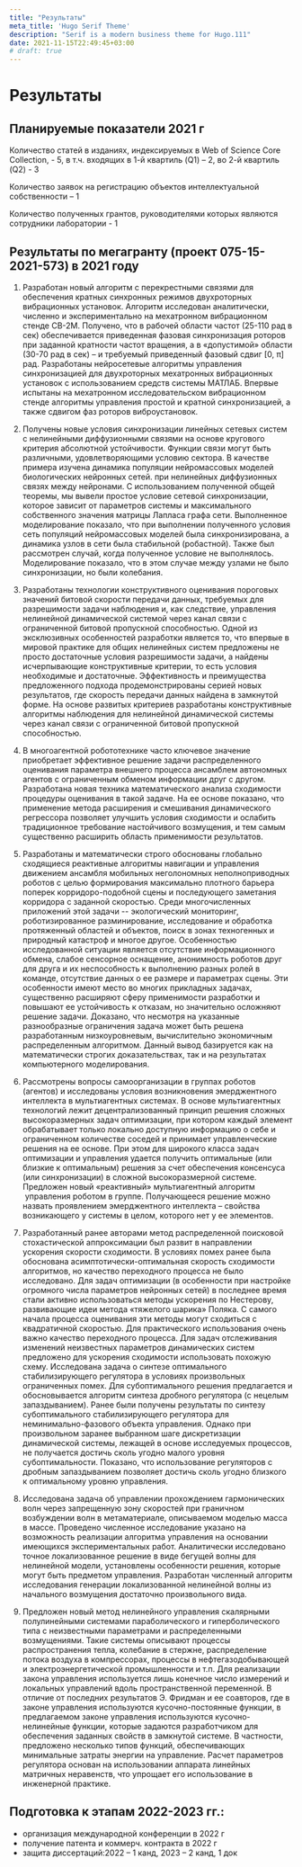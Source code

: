 ```yaml
---
title: "Результаты"
meta_title: 'Hugo Serif Theme'
description: "Serif is a modern business theme for Hugo.111"
date: 2021-11-15T22:49:45+03:00
# draft: true
---
```


# Результаты

## Планируемые показатели 2021 г

Количество статей в изданиях, индексируемых в Web of
Science Core Collection, - 5, в т.ч. входящих в 1-й
квартиль (Q1) – 2, во 2-й квартиль (Q2) - 3

Количество заявок на регистрацию объектов
интеллектуальной собственности – 1

Количество полученных грантов, руководителями
которых являются сотрудники лаборатории - 1

## Результаты по мегагранту (проект 075-15-2021-573) в 2021 году

1. Разработан новый алгоритм с перекрестными связями для обеспечения
кратных синхронных режимов двухроторных вибрационных установок.
Алгоритм исследован аналитически, численно и экспериментально на
мехатронном вибрационном стенде СВ-2М. Получено, что в рабочей области
частот (25-110 рад в сек) обеспечивается приведенная фазовая синхронизация
роторов при заданной кратности частот вращения, а в «допустимой» области
(30-70 рад в сек) – и требуемый приведенный фазовый сдвиг [0, π] рад.
Разработаны нейросетевые алгоритмы управления синхронизацией для
двухроторных мехатронных вибрационных установок с использованием
средств системы МАТЛАБ. Впервые испытаны на мехатронном
исследовательском вибрационном стенде алгоритмы управления простой и
кратной синхронизацией, а также сдвигом фаз роторов виброустановок.

2. Получены новые условия синхронизации линейных сетевых систем с
нелинейными диффузионными связями на основе кругового критерия
абсолютной устойчивости. Функции связи могут быть различными,
удовлетворяющими условию сектора.
В качестве примера изучена динамика популяции нейромассовых моделей
биологических нейронных сетей. при нелинейных диффузионных связях
между нейронами. С использованием полученной общей теоремы, мы
вывели простое условие сетевой синхронизации, которое зависит от
параметров системы и максимального собственного значения матрицы
Лапласа графа сети. Выполненное моделирование показало, что при
выполнении полученного условия сеть популяций нейромассовых моделей
была синхронизирована, а динамика узлов в сети была стабильной
(робастной). Также был рассмотрен случай, когда полученное условие не
выполнялось. Моделирование показало, что в этом случае между узлами не
было синхронизации, но были колебания.

3. Разработаны технологии конструктивного оценивания пороговых значений
битовой скорости передачи данных, требуемых для разрешимости задачи
наблюдения и, как следствие, управления нелинейной динамической
системой через канал связи с ограниченной битовой пропускной
способностью. Одной из эксклюзивных особенностей разработки является
то, что впервые в мировой практике для общих нелинейных систем
предложены не просто достаточные условия разрешимости задачи, а найдены
исчерпывающие конструктивные критерии, то есть условия необходимые и
достаточные. Эффективность и преимущества предложенного подхода
продемонстрированы серией новых результатов, где скорость передачи
данных найдена в замкнутой форме. На основе развитых критериев
разработаны конструктивные алгоритмы наблюдения для нелинейной
динамической системы через канал связи с ограниченной битовой
пропускной способностью.

4. В многоагентной робототехнике часто ключевое значение приобретает
эффективное решение задачи распределенного оценивания параметра
внешнего процесса ансамблем автономных агентов с ограниченным обменом
информации друг с другом. Разработана новая техника математического
анализа сходимости процедуры оценивания в такой задаче. На ее основе
показано, что применение метода расширения и смешивания динамического
регрессора позволяет улучшить условия сходимости и ослабить
традиционное требование настойчивого возмущения, и тем самым
существенно расширить область применимости результатов.

5. Разработаны и математически строго обоснованы глобально сходящиеся
реактивные алгоритмы навигации и управления движением ансамбля
мобильных неголономных неполноприводных роботов с целью
формирования максимально плотного барьера поперек корридоро-подобной
сцены и последующего заметания корридора с заданной скоростью. Среди
многочисленных приложений этой задачи -- экологический мониторинг,
роботизированное разминирование, исследование и обработка протяженный
областей и объектов, поиск в зонах техногенных и природный катастроф и
многое другое. Особенностью исследованной ситуации является отсутствие
информационного обмена, слабое сенсорное оснащение, анонимность
роботов друг для друга и их неспособность к выполнению разных ролей в
команде, отсутствие данных о ее размере и параметрах сцены. Эти
особенности имеют место во многих прикладных задачах, существенно
расширяют сферу применимости разработки и повышают ее устойчивость к
отказам, но значительно осложняют решение задачи. Доказано, что несмотря
на указанные разнообразные ограничения задача может быть решена
разработанным низкоуровневым, вычислительно экономичным
распределенным алгоритмом. Данный вывод базируется как на
математически строгих доказательствах, так и на результатах компьютерного
моделирования.

6. Рассмотрены вопросы самоорганизации в группах роботов (агентов) и
исследованы условия возникновения эмерджентного интеллекта в
мультиагентных системах. В основе мультиагентных технологий лежит
децентрализованный принцип решения сложных высокоразмерных задач
оптимизации, при котором каждый элемент обрабатывает только локально
доступную информацию о себе и ограниченном количестве соседей и
принимает управленческие решения на ее основе. При этом для широкого
класса задач оптимизации и управления удается получить оптимальные (или
близкие к оптимальным) решения за счет обеспечения консенсуса (или
синхронизации) в сложной высокоразмерной системе. Предложен новый
«реактивный» мультиагентный алгоритм  управления роботом в группе.
Получающееся решение можно назвать проявлением эмерджентного
интеллекта – свойства возникающего у системы в целом, которого нет у ее
элементов.

7. Разработанный ранее авторами метод распределенной поисковой
стохастической аппроксимации был развит в направлении ускорения
скорости сходимости. В условиях помех ранее была обоснована
асимптотически-оптимальная скорость сходимости алгоритмов, но качество
переходного процесса не было исследовано. Для задач оптимизации (в
особенности при настройке огромного числа параметров нейронных
сетей) в последнее время стали активно использоваться методы ускорения
по Нестерову, развивающие идеи метода «тяжелого шарика» Поляка. С
самого начала процесса оценивания эти методы могут сходиться с
квадратичной скоростью. Для практического использования очень важно
качество переходного процесса. Для задач отслеживания изменений
неизвестных параметров динамических систем предложено для
ускорения сходимости использовать похожую схему.
Исследована задача о синтезе оптимального стабилизирующего
регулятора в условиях произвольных ограниченных помех. Для
субоптимального решения предлагается и обосновывается алгоритм синтеза
дробного регулятора (с нецелым запаздыванием). Ранее были получены
результаты по синтезу субоптимального стабилизирующего регулятора для
неминимально-фазового объекта управления. Однако при произвольном
заранее выбранном шаге дискретизации динамической системы, лежащей в
основе исследуемых процессов, не получается достичь сколь угодно малого
уровня субоптимальности. Показано, что использование регуляторов с
дробным запаздыванием позволяет достичь сколь угодно близкого к
оптимальному уровню управления.

8. Исследована задача об управлении прохождением гармонических волн
через запрещенную зону скоростей при граничном возбуждении волн в
метаматериале, описываемом моделью масса в массе. Проведено численное
исследование указано на возможность реализации алгоритма управления на
основании имеющихся экспериментальных работ. Аналитически
исследовано точное локализованное решение в виде бегущей волны для
нелинейной модели, установлены особенности решения, которые могут быть
предметом управления. Разработан численный алгоритм исследования
генерации локализованной нелинейной волны из начального возмущения
достаточно произвольного вида.

9. Предложен новый метод нелинейного управления скалярными
полулинейными системами параболического и гиперболического типа с
неизвестными параметрами и распределенными возмущениями. Такие
системы описывают процессы распространения тепла, колебание в стержне,
распределение потока воздуха в компрессорах, процессы в
нефтегазодобывающей и электроэнергетической промышленности и т.п. Для
реализации закона управления используется лишь конечное число измерений
и локальных управлений вдоль пространственной переменной. В отличие от
последних результатов Э. Фридман и ее соавторов, где в законе управления
используются кусочно-постоянные функции, в предлагаемом законе
управления используются кусочно-нелинейные функции, которые задаются
разработчиком для обеспечения заданных свойств в замкнутой системе. В
частности, предложено несколько типов функций, обеспечивающих
минимальные затраты энергии на управление. Расчет параметров регулятора
основан на использовании аппарата линейных матричных неравенств, что
упрощает его использование в инженерной практике.

## Подготовка к этапам 2022-2023 гг.:

  - организация международной конференции в 2022 г
  - получение патента и коммерч. контракта в 2022 г
  - защита диссертаций:2022 – 1 канд, 2023 – 2 канд, 1 док


